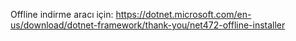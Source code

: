 Offline indirme aracı için: https://dotnet.microsoft.com/en-us/download/dotnet-framework/thank-you/net472-offline-installer
